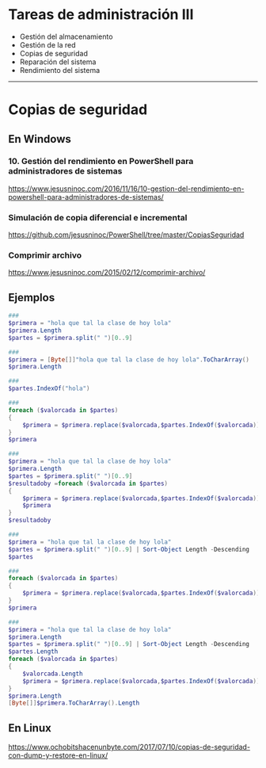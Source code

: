 # Tareas de administración III
- Gestión del almacenamiento
- Gestión de la red
- Copias de seguridad
- Reparación del sistema
- Rendimiento del sistema

---------------

# Copias de seguridad

## En Windows

### 10. Gestión del rendimiento en PowerShell para administradores de sistemas
https://www.jesusninoc.com/2016/11/16/10-gestion-del-rendimiento-en-powershell-para-administradores-de-sistemas/
### Simulación de copia diferencial e incremental
https://github.com/jesusninoc/PowerShell/tree/master/CopiasSeguridad
### Comprimir archivo
https://www.jesusninoc.com/2015/02/12/comprimir-archivo/

## Ejemplos
```PowerShell
###
$primera = "hola que tal la clase de hoy lola"
$primera.Length
$partes = $primera.split(" ")[0..9]

###
$primera = [Byte[]]"hola que tal la clase de hoy lola".ToCharArray()
$primera.Length

###
$partes.IndexOf("hola")

###
foreach ($valorcada in $partes)
{
    $primera = $primera.replace($valorcada,$partes.IndexOf($valorcada))
}
$primera

###
$primera = "hola que tal la clase de hoy lola"
$primera.Length
$partes = $primera.split(" ")[0..9]
$resultadoby =foreach ($valorcada in $partes)
{
    $primera = $primera.replace($valorcada,$partes.IndexOf($valorcada))
    $primera
}
$resultadoby

###
$primera = "hola que tal la clase de hoy lola"
$partes = $primera.split(" ")[0..9] | Sort-Object Length -Descending
$partes

###
foreach ($valorcada in $partes)
{
    $primera = $primera.replace($valorcada,$partes.IndexOf($valorcada))
}
$primera

###
$primera = "hola que tal la clase de hoy lola"
$primera.Length
$partes = $primera.split(" ")[0..9] | Sort-Object Length -Descending
$partes.Length
foreach ($valorcada in $partes)
{
    $valorcada.Length
    $primera = $primera.replace($valorcada,$partes.IndexOf($valorcada))
}
$primera.Length
[Byte[]]$primera.ToCharArray().Length
```

## En Linux
https://www.ochobitshacenunbyte.com/2017/07/10/copias-de-seguridad-con-dump-y-restore-en-linux/
